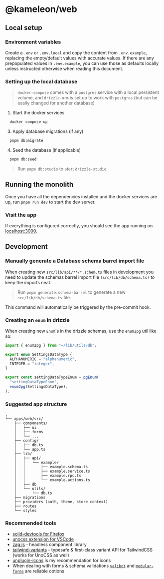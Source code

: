 # @kameleon/web

## Local setup

### Environment variables

Create a `.env` or `.env.local` and copy the content from `.env.example`, replacing the empty/default values with accurate values. If there are any prepopulated values in `.env.example`, you can use those as defaults locally unless instructed otherwise when reading this document.

### Setting up the local database

> `docker-compose` comes with a `postgres` service with a local persistent volume, and `drizzle-orm` is set up to work with `postgres` (but can be easily changed for another database)

1. Start the docker services

```bash
  docker compose up
```

3. Apply database migrations (if any)

```bash
  pnpm db:migrate
```

4. Seed the database (if applicable)

```bash
  pnpm db:seed
```

> Run `pnpm db:studio` to start `drizzle-studio`.

## Running the monolith

Once you have all the dependencies installed and the docker services are up, run `pnpm run dev` to start the dev server.

### Visit the app

If everything is configured correctly, you should see the app running on [localhost:3000](http://localhost:3000).

## Development

### Manually generate a Database schema barrel import file

When creating new `src/lib/api/**/*.schem.ts` files in development you need to update the schemas barrel import file `(src/lib/db/schema.ts)` to keep the imports neat.

> Run `pnpm generate:schema-barrel` to generate a new `src/lib/db/schema.ts` file.

This command will automatically be triggered by the pre-commit hook.

### Creating an `enum` in drizzle

When creating new `Enum`'s in the drizzle schemas, use the `enum2pg` util like so:

```typescript
import { enum2pg } from "~/lib/utils/db";

export enum SettingsDataType {
  ALPHANUMERIC = "alphanumeric",
  INTEGER = "integer",
}

export const settingDataTypeEnum = pgEnum(
  "settingDataTypeEnum",
  enum2pg(SettingsDataType),
);
```

### Suggested app structure

```
.
└── apps/web/src/
    ├── components/
    │   ├── ui
    │   ├── forms
    │   └── ...
    ├── config/
    │   ├── db.ts
    │   └── app.ts
    ├── lib/
    │   ├── api/
    │   │   └── example/
    │   │       ├── example.schema.ts
    │   │       ├── example.service.ts
    │   │       ├── example.rpc.ts
    │   │       └── example.actions.ts
    │   ├── db
    │   └── utils/
    │       └── db.ts
    ├── migrations
    ├── providers (auth, theme, store context)
    ├── routes
    └── styles
```

### Recommended tools

- [solid-devtools for Firefox](https://addons.mozilla.org/en-GB/firefox/addon/solid-devtools/)
- [unocss extension for VSCode](https://marketplace.visualstudio.com/items?itemName=antfu.unocss)
- [zag.js](https://zagjs.com/) - headless component library
- [tailwind-variants](https://www.tailwind-variants.org) - typesafe & first-class variant API for TailwindCSS (works for UnoCSS as well)
- [unplugin-icons](https://github.com/unplugin/unplugin-icons) is my recommendation for icons
- When dealing with forms & schema validations [`valibot`](https://valibot.dev/) and [`modular-forms`](https://modularforms.dev/) are reliable options